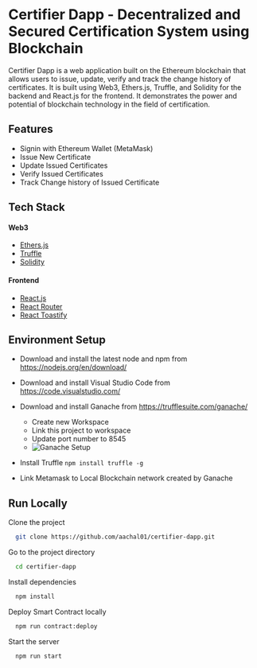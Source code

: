 
# Certifier Dapp - Decentralized and Secured Certification System using Blockchain

Certifier Dapp is a web application built on the Ethereum blockchain that allows users to issue, update, verify and track the change history of certificates. It is built using Web3, Ethers.js, Truffle, and Solidity for the backend and React.js for the frontend. It demonstrates the power and potential of blockchain technology in the field of certification.

## Features

- Signin with Ethereum Wallet (MetaMask)
- Issue New Certificate
- Update Issued Certificates
- Verify Issued Certificates
- Track Change history of Issued Certificate

## Tech Stack

#### Web3
- [Ethers.js](https://docs.ethers.io)
- [Truffle](https://trufflesuite.com/docs/)
- [Solidity](https://soliditylang.org/)

#### Frontend
- [React.js](https://reactjs.org)
- [React Router](https://reactrouter.com/)
- [React Toastify](https://fkhadra.github.io/react-toastify/)
## Environment Setup

- Download and install the latest node and npm from https://nodejs.org/en/download/
- Download and install Visual Studio Code from https://code.visualstudio.com/
- Download and install Ganache from https://trufflesuite.com/ganache/
    - Create new Workspace
    - Link this project to workspace
    - Update port number to 8545
    - ![Ganache Setup](https://user-images.githubusercontent.com/95211796/201491935-87f8d7cb-254e-40ff-aaae-290d25134be8.png)

- Install Truffle `npm install truffle -g`
- Link Metamask to Local Blockchain network created by Ganache

## Run Locally

Clone the project

```bash
  git clone https://github.com/aachal01/certifier-dapp.git
```

Go to the project directory

```bash
  cd certifier-dapp
```

Install dependencies

```bash
  npm install
```

Deploy Smart Contract locally

```bash
  npm run contract:deploy
```

Start the server

```bash
  npm run start
```





